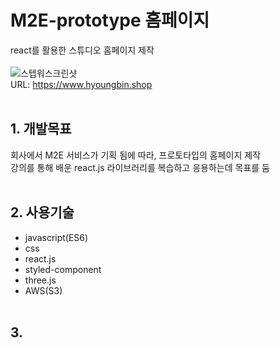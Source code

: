 # M2E-prototype 홈페이지

react를 활용한 스튜디오 홈페이지 제작
<br/><br/>
![스텝워스크린샷](https://user-images.githubusercontent.com/108599126/219304142-4fd0bb6f-4ed1-46f2-a291-5fefead1241d.PNG)   
URL: https://www.hyoungbin.shop
<br/><br/>
## 1. 개발목표   
회사에서 M2E 서비스가 기획 됨에 따라, 프로토타입의 홈페이지 제작   
강의를 통해 배운 react.js 라이브러리를 복습하고 응용하는데 목표를 둠
<br/><br/>
## 2. 사용기술
* javascript(ES6)
* css
* react.js
* styled-component
* three.js
* AWS(S3)
<br/><br/>
## 3. 
